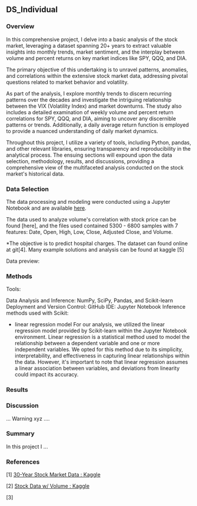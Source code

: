 ## DS_Individual

### Overview

In this comprehensive project, I delve into a basic analysis of the stock market, leveraging a dataset spanning 20+ years to extract valuable insights into monthly trends, market sentiment, and the interplay between volume and percent returns on key market indices like SPY, QQQ, and DIA. 

The primary objective of this undertaking is to unravel patterns, anomalies, and correlations within the extensive stock market data, addressing pivotal questions related to market behavior and volatility.

As part of the analysis, I explore monthly trends to discern recurring patterns over the decades and investigate the intriguing relationship between the VIX (Volatility Index) and market downturns. The study also includes a detailed examination of weekly volume and percent return correlations for SPY, QQQ, and DIA, aiming to uncover any discernible patterns or trends. Additionally, a daily average return function is employed to provide a nuanced understanding of daily market dynamics. 

Throughout this project, I utilize a variety of tools, including Python, pandas, and other relevant libraries, ensuring transparency and reproducibility in the analytical process. The ensuing sections will expound upon the data selection, methodology, results, and discussions, providing a comprehensive view of the multifaceted analysis conducted on the stock market's historical data.

### Data Selection

The data processing and modeling were conducted using a Jupyter Notebook and are available [here](https://github.com/jovaughn-olivier/Stocks_and_Data-Science/blob/main/Code/Workspace.ipynb).

The data used to analyze volume's correlation with stock price can be found [here], and the files used contained 5300 - 6800 samples with 7 features: Date, Open, High, Low, Close, Adjusted Close, and Volume.

*The objective is to predict hospital charges. The dataset can found online at git[4]. Many example solutions and analysis can be found at kaggle [5]

Data preview:

### Methods
Tools:

Data Analysis and Inference: NumPy, SciPy, Pandas, and Scikit-learn
Deployment and Version Control: GitHub
IDE: Jupyter Notebook
Inference methods used with Scikit:
-  linear regression model
For our analysis, we utilized the linear regression model provided by Scikit-learn within the Jupyter Notebook environment. Linear regression is a statistical method used to model the relationship between a dependent variable and one or more independent variables. We opted for this method due to its simplicity, interpretability, and effectiveness in capturing linear relationships within the data. However, it's important to note that linear regression assumes a linear association between variables, and deviations from linearity could impact its accuracy. 

### Results


### Discussion
...
Warning xyz
....

### Summary
In this project I ...

### References
[1] [30-Year Stock Market Data : Kaggle](https://www.kaggle.com/datasets/asimislam/30-yrs-stock-market-data)

[2] [Stock Data w/ Volume : Kaggle](https://www.kaggle.com/datasets/jacksoncrow/stock-market-dataset)

[3] []()
